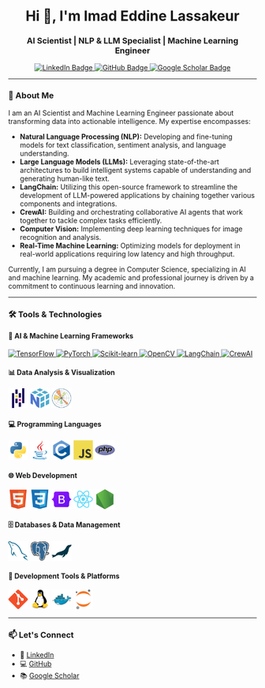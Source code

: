<h1 align="center">Hi 👋, I'm Imad Eddine Lassakeur</h1>
<h3 align="center">AI Scientist | NLP & LLM Specialist | Machine Learning Engineer</h3>

<p align="center">
  <a href="https://www.linkedin.com/in/imad-eddine-lassakeur/" target="_blank">
    <img src="https://img.shields.io/badge/LinkedIn-Imad%20Eddine%20Lassakeur-blue?logo=linkedin" alt="LinkedIn Badge"/>
  </a>
  <a href="https://github.com/Adimad01" target="_blank">
    <img src="https://img.shields.io/badge/GitHub-Adimad01-black?logo=github" alt="GitHub Badge"/>
  </a>
  <a href="https://scholar.google.com/citations?hl=en&user=A2Yu0XoAAAAJ" target="_blank">
    <img src="https://img.shields.io/badge/Google%20Scholar-Imad%20Eddine%20Lassakeur-blue?logo=google-scholar" alt="Google Scholar Badge"/>
  </a>
</p>

---

### 🧠 About Me

I am an AI Scientist and Machine Learning Engineer passionate about transforming data into actionable intelligence. My expertise encompasses:

- **Natural Language Processing (NLP):** Developing and fine-tuning models for text classification, sentiment analysis, and language understanding.
- **Large Language Models (LLMs):** Leveraging state-of-the-art architectures to build intelligent systems capable of understanding and generating human-like text.
- **LangChain:** Utilizing this open-source framework to streamline the development of LLM-powered applications by chaining together various components and integrations.
- **CrewAI:** Building and orchestrating collaborative AI agents that work together to tackle complex tasks efficiently.
- **Computer Vision:** Implementing deep learning techniques for image recognition and analysis.
- **Real-Time Machine Learning:** Optimizing models for deployment in real-world applications requiring low latency and high throughput.

Currently, I am pursuing a degree in Computer Science, specializing in AI and machine learning. My academic and professional journey is driven by a commitment to continuous learning and innovation.

---

### 🛠️ Tools & Technologies

#### 🧠 AI & Machine Learning Frameworks
<p align="left"> <a href="https://www.tensorflow.org/" target="_blank" rel="noreferrer"> <img src="https://www.vectorlogo.zone/logos/tensorflow/tensorflow-icon.svg" alt="TensorFlow" width="40" height="40"/> </a> <a href="https://pytorch.org/" target="_blank" rel="noreferrer"> <img src="https://www.vectorlogo.zone/logos/pytorch/pytorch-icon.svg" alt="PyTorch" width="40" height="40"/> </a> <a href="https://scikit-learn.org/" target="_blank" rel="noreferrer"> <img src="https://upload.wikimedia.org/wikipedia/commons/0/05/Scikit_learn_logo_small.svg" alt="Scikit-learn" width="40" height="40"/> </a> <a href="https://opencv.org/" target="_blank" rel="noreferrer"> <img src="https://www.vectorlogo.zone/logos/opencv/opencv-icon.svg" alt="OpenCV" width="40" height="40"/> </a> <a href="https://www.langchain.com/" target="_blank" rel="noreferrer"> <img src="https://brandlogos.net/wp-content/uploads/2025/03/langchain-logo_brandlogos.net_9zgaw-512x512.png" alt="LangChain" width="40" height="40"/> </a> <a href="https://www.crewai.com/" target="_blank" rel="noreferrer"> <img src="https://registry.npmmirror.com/@lobehub/icons-static-png/latest/files/dark/crewai-brand-color.png" alt="CrewAI" width="40" height="40"/> </a> </p>

#### 📊 Data Analysis & Visualization
<p align="left">
  <img src="https://raw.githubusercontent.com/devicons/devicon/master/icons/pandas/pandas-original.svg" alt="Pandas" width="40" height="40"/>
  <img src="https://raw.githubusercontent.com/devicons/devicon/master/icons/numpy/numpy-original.svg" alt="NumPy" width="40" height="40"/>
  <img src="https://raw.githubusercontent.com/devicons/devicon/master/icons/matplotlib/matplotlib-original.svg" alt="Matplotlib" width="40" height="40"/>
</p>

#### 💻 Programming Languages
<p align="left">
  <img src="https://raw.githubusercontent.com/devicons/devicon/master/icons/python/python-original.svg" alt="Python" width="40" height="40"/>
  <img src="https://raw.githubusercontent.com/devicons/devicon/master/icons/java/java-original.svg" alt="Java" width="40" height="40"/>
  <img src="https://raw.githubusercontent.com/devicons/devicon/master/icons/c/c-original.svg" alt="C" width="40" height="40"/>
  <img src="https://raw.githubusercontent.com/devicons/devicon/master/icons/javascript/javascript-original.svg" alt="JavaScript" width="40" height="40"/>
  <img src="https://raw.githubusercontent.com/devicons/devicon/master/icons/php/php-original.svg" alt="PHP" width="40" height="40"/>
</p>

#### 🌐 Web Development
<p align="left">
  <img src="https://raw.githubusercontent.com/devicons/devicon/master/icons/html5/html5-original.svg" alt="HTML5" width="40" height="40"/>
  <img src="https://raw.githubusercontent.com/devicons/devicon/master/icons/css3/css3-original.svg" alt="CSS3" width="40" height="40"/>
  <img src="https://raw.githubusercontent.com/devicons/devicon/master/icons/bootstrap/bootstrap-original.svg" alt="Bootstrap" width="40" height="40"/>
  <img src="https://raw.githubusercontent.com/devicons/devicon/master/icons/react/react-original.svg" alt="React" width="40" height="40"/>
  <img src="https://raw.githubusercontent.com/devicons/devicon/master/icons/nodejs/nodejs-original.svg" alt="Node.js" width="40" height="40"/>
</p>

#### 🗄️ Databases & Data Management
<p align="left">
  <img src="https://raw.githubusercontent.com/devicons/devicon/master/icons/mysql/mysql-original.svg" alt="MySQL" width="40" height="40"/>
  <img src="https://raw.githubusercontent.com/devicons/devicon/master/icons/postgresql/postgresql-original.svg" alt="PostgreSQL" width="40" height="40"/>
  <img src="https://raw.githubusercontent.com/devicons/devicon/master/icons/mariadb/mariadb-original.svg" alt="MariaDB" width="40" height="40"/>
</p>

#### 🔧 Development Tools & Platforms
<p align="left">
  <img src="https://raw.githubusercontent.com/devicons/devicon/master/icons/git/git-original.svg" alt="Git" width="40" height="40"/>
  <img src="https://raw.githubusercontent.com/devicons/devicon/master/icons/linux/linux-original.svg" alt="Linux" width="40" height="40"/>
  <img src="https://raw.githubusercontent.com/devicons/devicon/master/icons/docker/docker-original.svg" alt="Docker" width="40" height="40"/>
  <img src="https://raw.githubusercontent.com/devicons/devicon/master/icons/jupyter/jupyter-original.svg" alt="Jupyter Notebook" width="40" height="40"/>
</p>

---

### 📫 Let's Connect

- 🔗 [LinkedIn](https://www.linkedin.com/in/imad-eddine-lassakeur/)
- 💻 [GitHub](https://github.com/Adimad01)
- 📚 [Google Scholar](https://scholar.google.com/citations?hl=en&user=A2Yu0XoAAAAJ)
